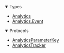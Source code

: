 <details open>
<summary>Types</summary>

  - [Analytics](Analytics)
  - [Analytics.Event](Analytics_Event)

</details>

<details open>
<summary>Protocols</summary>

  - [AnalyticsParameterKey](AnalyticsParameterKey)
  - [AnalyticsTracker](AnalyticsTracker)

</details>

